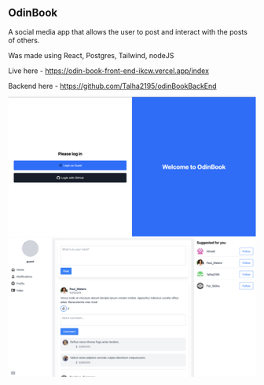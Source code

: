 ## OdinBook

A social media app that allows the user to post and interact with the posts of others.

Was made using React, Postgres, Tailwind, nodeJS

Live here - https://odin-book-front-end-ikcw.vercel.app/index

Backend here - https://github.com/Talha2195/odinBookBackEnd

![ScreenShot](/public/images/indexPage.png)
![ScreenShot](/public/images/OdinBook.png)
